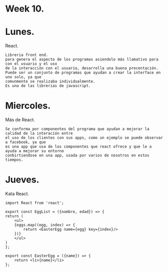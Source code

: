 # Week 10.
# Lunes.

React.

    Libreria front end.
    para genera el aspecto de los programas asiendolo más llamativo para con el usuario y el uso
    de la interacción con el usuario, desarrolla una buena precentación.
    Puede ser un conjunto de programas que ayudan a crear la interface en uno solo, ya que 
    comunmente se realizaba individualmente.
    Es una de las librerias de javascript.

# Miercoles.

Más de React.

    Se conforma por componentes del programa que ayudan a mejorar la calidad de la interación entre
    el uso de los clientes con sus apps, como un ejemplo se puede observar a facebook, ya que 
    es una app que usa de los componentes que react ofrece y que le a ayuda a mejorar su entorno
    conbirtiendose en una app, usada por varios de nosotros en estos tiempos. 

# Jueves.

Kata React.

    import React from 'react';

    export const EggList = ({nombre, edad}) => {
    return (
        <ul>
        {eggs.map((egg, index) => {
            return <EasterEgg name={egg} key={index}/>
        })}
        </ul>
    )
    };

    export const EasterEgg = ({name}) => {
        return <li>{name}</li>
    };